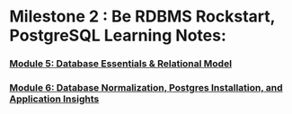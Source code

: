 
# Milestone 2 : Be RDBMS Rockstart, PostgreSQL Learning Notes:

### [Module 5: Database Essentials & Relational Model](./blogs/5-module-summary.md)
### [Module 6: Database Normalization, Postgres Installation, and Application Insights](./blogs/6-module-summary.md)

